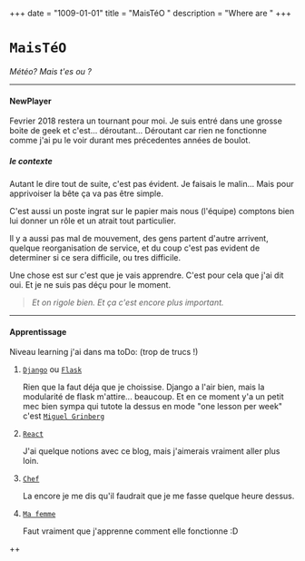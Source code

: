 +++
date = "1009-01-01"
title = "MaisTéO "
description = "Where are "
+++

# `MaisTéO`
*Météo? Mais t'es ou ?*
___
#### **NewPlayer**

Fevrier 2018 restera un tournant pour moi.
Je suis entré dans une grosse boite de geek et c'est... déroutant...
Déroutant car rien ne fonctionne comme j'ai pu le voir durant mes précedentes années de boulot.
##### *le contexte*
Autant le dire tout de suite, c'est pas évident. Je faisais le malin...
Mais pour apprivoiser la bête ça va pas être simple. 

C'est aussi un poste ingrat sur le papier mais nous (l'équipe) comptons bien lui donner un rôle et un atrait tout particulier.

Il y a aussi pas mal de mouvement, des gens partent d'autre arrivent, quelque reorganisation de service, et du coup c'est pas evident de determiner si ce sera difficile, ou tres difficile.

Une chose est sur c'est que je vais apprendre. C'est pour cela que j'ai dit oui. Et je ne suis pas déçu pour le moment.

> *Et on rigole bien. Et ça c'est encore plus important.*

___
#### **Apprentissage**
Niveau learning j'ai dans ma toDo: (trop de trucs !)

1. [`Django`](https://www.djangoproject.com) ou [`Flask`](http://flask.pocoo.org)

    Rien que la faut déja que je choissise.
    Django a l'air bien, mais la modularité de flask m'attire... beaucoup. Et en ce moment y'a un petit mec bien sympa qui tutote la dessus en mode "one lesson per week" c'est [`Miguel Grinberg`](https://blog.miguelgrinberg.com/)

2. [`React`](https://www.reactjs.org)

    J'ai quelque notions avec ce blog, mais j'aimerais vraiment aller plus loin.

3. [`Chef`](https://www.chef.io/)

    La encore je me dis qu'il faudrait que je me fasse quelque heure dessus.

4. [`Ma femme`](http://mafemme.com)

    Faut vraiment que j'apprenne comment elle fonctionne :D

++


